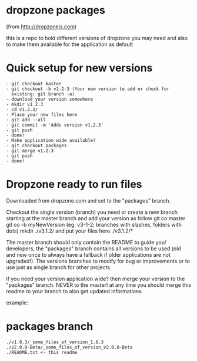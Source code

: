 # dropzone packages
(from http://dropzonejs.com)

this is a repo to hold different versions of dropzone you may need
and also to make them available for the application as default

# Quick setup for new versions
    - git checkout master
    - git checkout -b v1-2-3 (Your new version to add or check for
      existing: git branch -a)
    - download your version somewhere
    - mkdir v1.2.3
    - cd v1.2.3/
    - Place your new files here
    - git add --all
    - git commit -m 'Adds version v1.2.3'
    - git push
    - done!
    - Make application wide available?
    - git checkout packages
    - git merge v1.2.3
    - git push
    - done!


# Dropzone ready to run files
Downloaded from dropzone.com and set to the "packages" branch.

Checkout the single version (branch) you need or
create a new branch starting at the master branch and add your version as follow
    git co master
    git co -b myNewVersion (eg. v3-1-2; branches with slashes, folders with dots)
    mkdir ./v3.1.2/
and put your files here ./v3.1.2/*

The master branch should only contain the README to guide you/
developers, the "packages" branch contains all versions to be used
(old and new once to always have a fallback if older applications
are not upgraded!).
The versions branches to modify for bug or improvements or to use
just as single branch for other projects.

if you need your version application wide? then merge your version
to the "packages" branch.
NEVER to the master!
at any time you should merge this readme to your branch to also get
updated informations

example:
# packages branch
    ./v1.8.3/_some_files_of_version_1.8.3
    ./v2.0.0-Beta/_some_files_of_version_v2.0.0-Beta
    ./README.txt <- this readme
